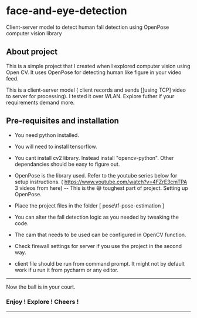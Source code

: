 # face-and-eye-detection
Client-server model to detect human fall detection using OpenPose computer vision library

## About project 
This is a simple project that I created when I explored computer vision using Open CV. It uses OpenPose for detecting human like figure in your video feed.

This is a client-server model ( client records and sends []using TCP] video to server for processing). I tested it over WLAN. Explore futher if your requirements demand more.



## Pre-requisites and installation 

* You need python installed.
* You will need to install tensorflow. 
* You cant install cv2 library. Instead install "opencv-python". Other dependancies should be easy to figure out.
* OpenPose is the library used. Refer to the youtube series below for setup instructions. ( https://www.youtube.com/watch?v=4FZrE3cmTPA 3 videos from here) -- This is the :sweat_smile: toughest part of project. Setting up OpenPose.
* Place the project files in the folder [ pose\tf-pose-estimation ]
* You can alter the fall detection logic as you needed by tweaking the code.

* The cam that needs to be used can be configured in OpenCV function.
* Check firewall settings for server if you use the project in the second way.
* client file should be run from command prompt. It might not by default work if u run it from pycharm or any editor.

-------
Now the ball is in your court. <br>
### Enjoy ! Explore ! Cheers !

--------

